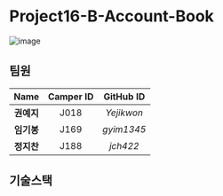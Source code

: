 # Project16-B-Account-Book
![image](https://user-images.githubusercontent.com/38288479/99702565-493df880-2ad9-11eb-841d-6f9d56b40be4.png)

## 팀원
|  <center>Name</center> |  <center>Camper ID</center> |  <center>GitHub ID</center> |
|:--------:|:--------:|:--------:|
|**권예지** | <center>J018 </center> |*Yejikwon* |
|**임기봉** | <center>J169 </center> |*gyim1345* |
|**정지찬** | <center>J188 </center> |*jch422* |

## 기술스택

##
